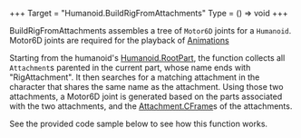 +++
Target = "Humanoid.BuildRigFromAttachments"
Type = () => void
+++

BuildRigFromAttachments assembles a tree of `Motor6D` joints for a `Humanoid`. Motor6D joints are required for the playback of [Animations](https://developer.roblox.com/api-reference/class/Animation)Starting from the humanoid's [Humanoid.RootPart](https://developer.roblox.com/api-reference/property/Humanoid/RootPart), the function collects all `Attachment`s parented in the current part, whose name ends with "RigAttachment". It then searches for a matching attachment in the character that shares the same name as the attachment. Using those two attachments, a Motor6D joint is generated based on the parts associated with the two attachments, and the [Attachment.CFrame](https://developer.roblox.com/api-reference/property/Attachment/CFrame)s of the attachments.See the provided code sample below to see how this function works.